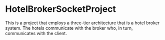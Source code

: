 # HotelBrokerSocketProject
This is a project that employs a three-tier architecture that is a hotel broker system.  The hotels communicate with the broker who, in turn, communicates with the client.
